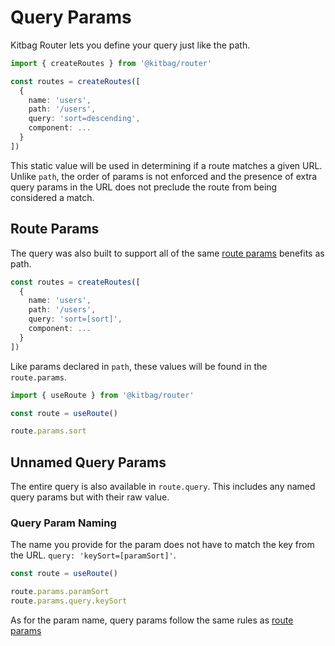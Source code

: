 # Query Params

Kitbag Router lets you define your query just like the path.

```ts
import { createRoutes } from '@kitbag/router'

const routes = createRoutes([
  {
    name: 'users',
    path: '/users',
    query: 'sort=descending',
    component: ...
  }
])
```

This static value will be used in determining if a route matches a given URL. Unlike `path`, the order of params is not enforced and the presence of extra query params in the URL does not preclude the route from being considered a match.

## Route Params

The query was also built to support all of the same [route params](/core-concepts/route-params) benefits as path.

```ts
const routes = createRoutes([
  {
    name: 'users',
    path: '/users',
    query: 'sort=[sort]',
    component: ...
  }
])
```

Like params declared in `path`, these values will be found in the `route.params`.

```ts
import { useRoute } from '@kitbag/router'

const route = useRoute()

route.params.sort
```

## Unnamed Query Params

The entire query is also available in `route.query`. This includes any named query params but with their raw value.

### Query Param Naming

The name you provide for the param does not have to match the key from the URL. `query: 'keySort=[paramSort]'`.

```ts
const route = useRoute()

route.params.paramSort
route.params.query.keySort
```

As for the param name, query params follow the same rules as [route params](/core-concepts/route-params#param-name)
